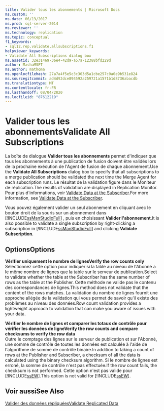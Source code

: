 ```yaml
---
title: Valider tous les abonnements | Microsoft Docs
ms.custom: ''
ms.date: 06/13/2017
ms.prod: sql-server-2014
ms.reviewer: ''
ms.technology: replication
ms.topic: conceptual
f1_keywords:
- sql12.rep.validate.allsubscriptions.f1
helpviewer_keywords:
- Validate All Subscriptions dialog box
ms.assetid: 32e31469-36e4-42d9-a57a-12388bfd229d
author: MashaMSFT
ms.author: mathoma
ms.openlocfilehash: 27a7a4f5e5c3c303d5a1cbe257c0a0e9b531e824
ms.sourcegitcommit: ad4d92dce894592a259721a1571b1d8736abacdb
ms.translationtype: MT
ms.contentlocale: fr-FR
ms.lasthandoff: 08/04/2020
ms.locfileid: "87612219"
---
```

# <a name="validate-all-subscriptions"></a><span data-ttu-id="39754-102">Valider tous les abonnements</span><span class="sxs-lookup"><span data-stu-id="39754-102">Validate All Subscriptions</span></span>
  <span data-ttu-id="39754-103">La boîte de dialogue **Valider tous les abonnements** permet d'indiquer que tous les abonnements à une publication de fusion doivent être validés lors de la prochaine exécution de l'Agent de fusion de chaque abonnement.</span><span class="sxs-lookup"><span data-stu-id="39754-103">Use the **Validate All Subscriptions** dialog box to specify that all subscriptions to a merge publication should be validated the next time the Merge Agent for each subscription runs.</span></span> <span data-ttu-id="39754-104">Le résultat de la validation figure dans le Moniteur de réplication.</span><span class="sxs-lookup"><span data-stu-id="39754-104">The results of validation are displayed in Replication Monitor.</span></span> <span data-ttu-id="39754-105">Pour plus d'informations, voir [Validate Data at the Subscriber](validate-data-at-the-subscriber.md).</span><span class="sxs-lookup"><span data-stu-id="39754-105">For more information, see [Validate Data at the Subscriber](validate-data-at-the-subscriber.md).</span></span>  
  
 <span data-ttu-id="39754-106">Vous pouvez également valider un seul abonnement en cliquant avec le bouton droit de la souris sur un abonnement dans [!INCLUDE[ssManStudioFull](../../includes/ssmanstudiofull-md.md)] , puis en choisissant **Valider l'abonnement**.</span><span class="sxs-lookup"><span data-stu-id="39754-106">It is also possible to validate a single subscription by right-clicking a subscription in [!INCLUDE[ssManStudioFull](../../includes/ssmanstudiofull-md.md)] and clicking **Validate Subscription**.</span></span>  
  
## <a name="options"></a><span data-ttu-id="39754-107">Options</span><span class="sxs-lookup"><span data-stu-id="39754-107">Options</span></span>  
 <span data-ttu-id="39754-108">**Vérifier uniquement le nombre de lignes**</span><span class="sxs-lookup"><span data-stu-id="39754-108">**Verify the row counts only**</span></span>  
 <span data-ttu-id="39754-109">Sélectionnez cette option pour indiquer si la table au niveau de l'Abonné a le même nombre de lignes que la table sur le serveur de publication.</span><span class="sxs-lookup"><span data-stu-id="39754-109">Select to validate whether the table at the Subscriber has the same number of rows as the table at the Publisher.</span></span> <span data-ttu-id="39754-110">Cette méthode ne valide pas le contenu des correspondances de lignes.</span><span class="sxs-lookup"><span data-stu-id="39754-110">This method does not validate that the content of the rows matches.</span></span> <span data-ttu-id="39754-111">La validation du nombre de lignes fournit une approche allégée de la validation qui vous permet de savoir qu'il existe des problèmes au niveau des données.</span><span class="sxs-lookup"><span data-stu-id="39754-111">Row count validation provides a lightweight approach to validation that can make you aware of issues with your data.</span></span>  
  
 <span data-ttu-id="39754-112">**Vérifier le nombre de lignes et comparer les totaux de contrôle pour vérifier les données de ligne**</span><span class="sxs-lookup"><span data-stu-id="39754-112">**Verify the row counts and compare checksums to verify the row data**</span></span>  
 <span data-ttu-id="39754-113">Outre le comptage des lignes sur le serveur de publication et sur l'Abonné, une somme de contrôle de toutes les données est calculée à l'aide de l'algorithme de somme de contrôle binaire.</span><span class="sxs-lookup"><span data-stu-id="39754-113">In addition to taking a count of rows at the Publisher and Subscriber, a checksum of all the data is calculated using the binary checksum algorithm.</span></span> <span data-ttu-id="39754-114">Si le nombre de lignes est erroné, la somme de contrôle n'est pas effectuée.</span><span class="sxs-lookup"><span data-stu-id="39754-114">If the row count fails, the checksum is not performed.</span></span> <span data-ttu-id="39754-115">Cette option n'est pas valide pour [!INCLUDE[ssEW](../../includes/ssew-md.md)].</span><span class="sxs-lookup"><span data-stu-id="39754-115">This option is not valid for [!INCLUDE[ssEW](../../includes/ssew-md.md)].</span></span>  
  
## <a name="see-also"></a><span data-ttu-id="39754-116">Voir aussi</span><span class="sxs-lookup"><span data-stu-id="39754-116">See Also</span></span>  
 [<span data-ttu-id="39754-117">Valider des données répliquées</span><span class="sxs-lookup"><span data-stu-id="39754-117">Validate Replicated Data</span></span>](validate-data-at-the-subscriber.md)  
  
  
